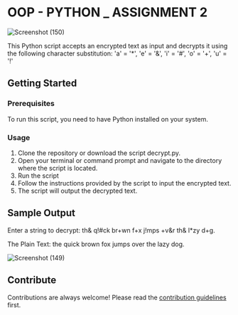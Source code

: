 # OOP - PYTHON _ ASSIGNMENT 2

![Screenshot (150)](https://user-images.githubusercontent.com/129714181/233365305-d68bc0ad-5866-428f-bebb-1b9ee8a03144.png)

This Python script accepts an encrypted text as input and decrypts it using the following character substitution:
'a' = '*', 'e' = '&', 'i' = '#', 'o' = '+', 'u' = '!'

## Getting Started
### Prerequisites
To run this script, you need to have Python installed on your system.

### Usage
1. Clone the repository or download the script decrypt.py.
2. Open your terminal or command prompt and navigate to the directory where the script is located.
3. Run the script 
4. Follow the instructions provided by the script to input the encrypted text.
5. The script will output the decrypted text.

## Sample Output 
Enter a string to decrypt: th& q!#ck br+wn f+x j!mps +v&r th& l*zy d+g.

The Plain Text:  the quick brown fox jumps over the lazy dog.

![Screenshot (149)](https://user-images.githubusercontent.com/129714181/233365402-776a8d1a-74b7-43f4-9566-dd4fa67848d1.png)

## Contribute
Contributions are always welcome! Please read the [contribution guidelines](https://github.com/matiassingers/awesome-readme/blob/master/contributing.md) first.
